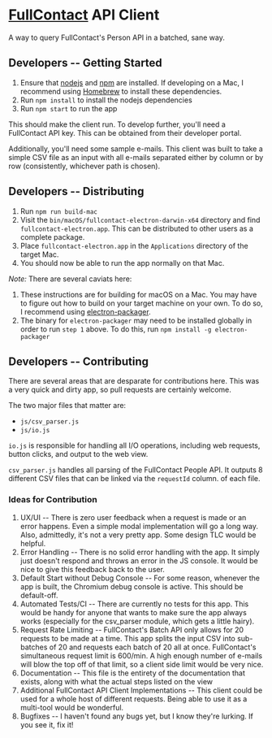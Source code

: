# [FullContact](https://www.fullcontact.com) API Client
A way to query FullContact's Person API in a batched, sane way.

## Developers -- Getting Started
1. Ensure that [nodejs](https://nodejs.org) and [npm](https://www.npmjs.com/) are installed.  If developing on a Mac, 
I recommend using [Homebrew](http://brew.sh/) to install these dependencies.
2. Run `npm install` to install the nodejs dependencies
3. Run `npm start` to run the app

This should make the client run.  To develop further, you'll need a FullContact API key.  This can be obtained from their developer portal.

Additionally, you'll need some sample e-mails.  This client was built to take a simple CSV file as an input with all e-mails separated
either by column or by row (consistently, whichever path is chosen).

## Developers -- Distributing
1. Run `npm run build-mac`
2. Visit the `bin/macOS/fullcontact-electron-darwin-x64` directory and find `fullcontact-electron.app`.  This can be distributed to
other users as a complete package.
3. Place `fullcontact-electron.app` in the `Applications` directory of the target Mac.
4. You should now be able to run the app normally on that Mac.

_Note:_ There are several caviats here:

1. These instructions are for building for macOS on a Mac.  You may have to figure out how to build on your target machine
  on your own. To do so, I recommend using [electron-packager](https://github.com/electron-userland/electron-packager).
2. The binary for `electron-packager` may need to be installed globally in order to run `step 1` above.  To do this, run `npm install -g electron-packager`

## Developers -- Contributing
There are several areas that are desparate for contributions here.  This was a very quick and dirty app, so pull requests
are certainly welcome.

The two major files that matter are:
* `js/csv_parser.js`
* `js/io.js`

`io.js` is responsible for handling all I/O operations, including web requests, button clicks, and output to the web view.

`csv_parser.js` handles all parsing of the FullContact People API.  It outputs 8 different CSV files that can be linked via the `requestId` column.
of each file.

### Ideas for Contribution
1. UX/UI -- There is zero user feedback when a request is made or an error happens.  Even a simple modal implementation will go a long way.
Also, admittedly, it's not a very pretty app.  Some design TLC would be helpful.
2. Error Handling -- There is no solid error handling with the app.  It simply just doesn't respond and throws an error in the JS console.
It would be nice to give this feedback back to the user.
3. Default Start without Debug Console -- For some reason, whenever the app is built, the Chromium debug console is active.
This should be default-off.
4. Automated Tests/CI -- There are currently no tests for this app.  This would be handy for anyone that wants to make sure the app
always works (especially for the csv_parser module, which gets a little hairy).
5. Request Rate Limiting -- FullContact's Batch API only allows for 20 requests to be made at a time.  This app splits the input CSV
into sub-batches of 20 and requests each batch of 20 all at once.  FullContact's simultaneous request limit is 600/min.  A high enough
number of e-mails will blow the top off of that limit, so a client side limit would be very nice.
6. Documentation -- This file is the entirety of the documentation that exists, along with what the actual steps listed on the view
7.  Additional FullContact API Client Implementations -- This client could be used for a whole host of different requests.
Being able to use it as a multi-tool would be wonderful.
8.  Bugfixes -- I haven't found any bugs yet, but I know they're lurking.  If you see it, fix it!